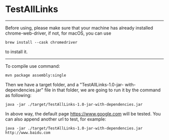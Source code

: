 # TestAllLinks

---
Before using, please make sure that your machine has already
installed chrome-web-driver, if not, for macOS, you can use

    brew install --cask chromedriver
to install it.

---

To compile use command:

    mvn package assembly:single

Then we have a target folder, and a "TestAllLinks-1.0-jar-
with-dependencies.jar" file in that folder, we are going to
run it by the command as following:

    java -jar ./target/TestAllLinks-1.0-jar-with-dependencies.jar

In above way, the default page https://www.google.com will
be tested. You can also append another url to test, for example:

    java -jar ./target/TestAllLinks-1.0-jar-with-dependencies.jar http://www.baidu.com

